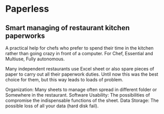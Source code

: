 # Paperless
## Smart managing of restaurant kitchen paperworks

A practical help for chefs who prefer to spend their time in the kitchen rather than going crazy in front of a computer.
For Chef, Essential and Multiuse, Fully autonomous.


Many independent restaurants use Excel sheet or also spare pieces of paper to carry out all their paperwork duties.
Until now this was the best choice for them, but this way leads to loads of problem.

Organization: Many sheets to manage often spread in different folder or Somewhere in the restaurant.
Software Usability: The possibilities of compromise the indispensable functions of the sheet. 
Data Storage: The possible loss of all your data (hard disk fail).


